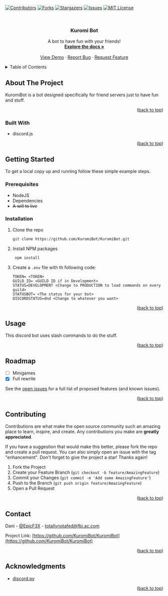 <!-- Improved compatibility of back to top link: See: https://github.com/othneildrew/Best-README-Template/pull/73 -->
<a name="readme-top"></a>
<!--
*** Thanks for checking out the Best-README-Template. If you have a suggestion
*** that would make this better, please fork the repo and create a pull request
*** or simply open an issue with the tag "enhancement".
*** Don't forget to give the project a star!
*** Thanks again! Now go create something AMAZING! :D
-->



<!-- PROJECT SHIELDS -->
<!--
*** I'm using markdown "reference style" links for readability.
*** Reference links are enclosed in brackets [ ] instead of parentheses ( ).
*** See the bottom of this document for the declaration of the reference variables
*** for contributors-url, forks-url, etc. This is an optional, concise syntax you may use.
*** https://www.markdownguide.org/basic-syntax/#reference-style-links
-->
[![Contributors][contributors-shield]][contributors-url]
[![Forks][forks-shield]][forks-url]
[![Stargazers][stars-shield]][stars-url]
[![Issues][issues-shield]][issues-url]
[![MIT License][license-shield]][license-url]



<!-- PROJECT LOGO -->
<br />
<div align="center">
  <a href="https://github.com/KuromiBot/KuromiBot"> </a>

<h3 align="center">Kuromi Bot</h3>

  <p align="center">
    A bot to have fun with your friends!
    <br />
    <a href="https://github.com/KuromiBot/KuromiBot"><strong>Explore the docs »</strong></a>
    <br />
    <br />
    <a href="https://github.com/KuromiBot/KuromiBot">View Demo</a>
    ·
    <a href="https://github.com/KuromiBot/KuromiBot/issues">Report Bug</a>
    ·
    <a href="https://github.com/KuromiBot/KuromiBot/issues">Request Feature</a>
  </p>
</div>



<!-- TABLE OF CONTENTS -->
<details>
  <summary>Table of Contents</summary>
  <ol>
    <li>
      <a href="#about-the-project">About The Project</a>
      <ul>
        <li><a href="#built-with">Built With</a></li>
      </ul>
    </li>
    <li>
      <a href="#getting-started">Getting Started</a>
      <ul>
        <li><a href="#prerequisites">Prerequisites</a></li>
        <li><a href="#installation">Installation</a></li>
      </ul>
    </li>
    <li><a href="#usage">Usage</a></li>
    <li><a href="#roadmap">Roadmap</a></li>
    <li><a href="#contributing">Contributing</a></li>
    <li><a href="#license">License</a></li>
    <li><a href="#contact">Contact</a></li>
    <li><a href="#acknowledgments">Acknowledgments</a></li>
  </ol>
</details>



<!-- ABOUT THE PROJECT -->
## About The Project

KuromiBot is a bot designed specifically for friend servers just to have fun and stuff.

<p align="right">(<a href="#readme-top">back to top</a>)</p>



### Built With

* discord.js

<p align="right">(<a href="#readme-top">back to top</a>)</p>



<!-- GETTING STARTED -->
## Getting Started

To get a local copy up and running follow these simple example steps.

### Prerequisites
* NodeJS
* Dependencies
* <s>A will to live</s>

### Installation

1. Clone the repo
   ```sh
   git clone https://github.com/KuromiBot/KuromiBot.git
   ```
2. Install NPM packages
   ```sh
    npm install
    ```
3. Create a `.env` file with th following code:
    ```env
    TOKEN= <TOKEN>
    GUILD_ID= <GUILD ID if in Development>
    STATUS=DEVELOPMENT <Change to PRODUCTION to load commands on every guild>
    STATUSBOT= <The status for your bot>
    DISCORDSTATUS=dnd <Change to whatever you want>
    ```
<p align="right">(<a href="#readme-top">back to top</a>)</p>



<!-- USAGE EXAMPLES -->
## Usage

This discord bot uses slash commands to do the stuff.

<p align="right">(<a href="#readme-top">back to top</a>)</p>



<!-- ROADMAP -->
## Roadmap

- [ ] Minigames
- [x] Full rewrite

See the [open issues](https://github.com/KuromiBot/KuromiBot/issues) for a full list of proposed features (and known issues).

<p align="right">(<a href="#readme-top">back to top</a>)</p>



<!-- CONTRIBUTING -->
## Contributing

Contributions are what make the open source community such an amazing place to learn, inspire, and create. Any contributions you make are **greatly appreciated**.

If you have a suggestion that would make this better, please fork the repo and create a pull request. You can also simply open an issue with the tag "enhancement".
Don't forget to give the project a star! Thanks again!

1. Fork the Project
2. Create your Feature Branch (`git checkout -b feature/AmazingFeature`)
3. Commit your Changes (`git commit -m 'Add some AmazingFeature'`)
4. Push to the Branch (`git push origin feature/AmazingFeature`)
5. Open a Pull Request

<p align="right">(<a href="#readme-top">back to top</a>)</p>



<!-- CONTACT -->
## Contact

Dani - [@EpicF3X](https://twitter.com/EpicF3X) - totallynotafed@fbi.ac.com

Project Link: [https://github.com/KuromiBot/KuromiBot](https://github.com/KuromiBot/KuromiBot)

<p align="right">(<a href="#readme-top">back to top</a>)</p>



<!-- ACKNOWLEDGMENTS -->
## Acknowledgments

* [discord.py](https://github.com/Rapptz/discord.py)

<p align="right">(<a href="#readme-top">back to top</a>)</p>



<!-- MARKDOWN LINKS & IMAGES -->
<!-- https://www.markdownguide.org/basic-syntax/#reference-style-links -->
[contributors-shield]: https://img.shields.io/github/contributors/KuromiBot/KuromiBot.svg?style=for-the-badge
[contributors-url]: https://github.com/KuromiBot/KuromiBot/graphs/contributors
[forks-shield]: https://img.shields.io/github/forks/KuromiBot/KuromiBot.svg?style=for-the-badge
[forks-url]: https://github.com/KuromiBot/KuromiBot/network/members
[stars-shield]: https://img.shields.io/github/stars/KuromiBot/KuromiBot.svg?style=for-the-badge
[stars-url]: https://github.com/KuromiBot/KuromiBot/stargazers
[issues-shield]: https://img.shields.io/github/issues/KuromiBot/KuromiBot.svg?style=for-the-badge
[issues-url]: https://github.com/KuromiBot/KuromiBot/issues
[license-shield]: https://img.shields.io/github/license/KuromiBot/KuromiBot.svg?style=for-the-badge
[license-url]: https://github.com/KuromiBot/KuromiBot/blob/master/LICENSE
[product-screenshot]: images/screenshot.png
[DPY]: https://img.shields.io/badge/discord.py-000000?style=for-the-badge&logo=python&logoColor=white
[DPY-url]: https://github.com/Rapptz/discord.py
